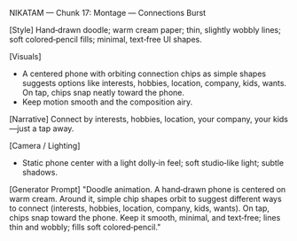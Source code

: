 NIKATAM — Chunk 17: Montage — Connections Burst

[Style]
Hand‑drawn doodle; warm cream paper; thin, slightly wobbly lines; soft colored‑pencil fills; minimal, text‑free UI shapes.

[Visuals]
- A centered phone with orbiting connection chips as simple shapes suggests options like interests, hobbies, location, company, kids, wants. On tap, chips snap neatly toward the phone.
- Keep motion smooth and the composition airy.

[Narrative]
Connect by interests, hobbies, location, your company, your kids—just a tap away.

[Camera / Lighting]
- Static phone center with a light dolly‑in feel; soft studio‑like light; subtle shadows.

[Generator Prompt]
"Doodle animation. A hand‑drawn phone is centered on warm cream. Around it, simple chip shapes orbit to suggest different ways to connect (interests, hobbies, location, company, kids, wants). On tap, chips snap toward the phone. Keep it smooth, minimal, and text‑free; lines thin and wobbly; fills soft colored‑pencil."

 